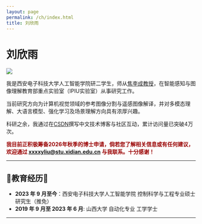```yaml
---
layout: page
permalink: /ch/index.html
title: 刘欣雨
---
```


# 刘欣雨

<img src="https://xxxxyliu.github.io/images/xinyu.jpg" class="floatpic"> 

我是西安电子科技大学人工智能学院研二学生，师从[焦李成教授](https://www.xidian.edu.cn/)，在智能感知与图像理解教育部重点实验室（IPIU实验室）从事研究工作。<br>

当前研究方向为计算机视觉领域的参考图像分割与遥感图像解译，并对多模态理解、大语言模型、强化学习及场景理解方向具有浓厚兴趣。<br>

科研之余，我通过在[CSDN](https://blog.csdn.net/weixin_45863274)撰写中文技术博客与社区互动，累计访问量已突破4万次。<br>

**<font color="#990000">我目前正积极筹备2026年秋季的博士申请，倘若您了解相关信息或有任何建议，欢迎通过 xxxxyliu@stu.xidian.edu.cn 与我联系。十分感谢！</font>**

---
## 📖教育经历📖

- **2023 年 9 月至今**：西安电子科技大学人工智能学院  控制科学与工程专业硕士研究生（推免）
- **2019 年 9 月至 2023 年 6 月**: 山西大学 自动化专业 工学学士

---
<!-- 
## News and Updates(Some Keywords)

- **June 2024**：Very excited to be selected as [KDD UC Scholar](https://kdd2024.kdd.org/undergraduate-consortium/). See you in Spain!
- **May 2024：**My bachelor thesis won the Annual Best Thesis Award (Top 1/300).
- **April 2024：**Our work *BLEGuard* has been accepted to [MobiSys 2024](https://www.sigmobile.org/mobisys/2024/) as a poster paper. See you in Japan!
- **March 2024：**Very excited to get a MPhil offer from Engineering department at Cambridge University!
- **Dec 2023：**Very excited to be selected as [AAAI UC Scholar](https://aaai.org/aaai-conference/undergraduate-consortium-program/). See you in Canada!
- **Jun 2022：**Started research programme at [Cambridge AI Group](https://www.cl.cam.ac.uk/research/ai/), advised by Prof. Pietro Liò. -->

<br>
